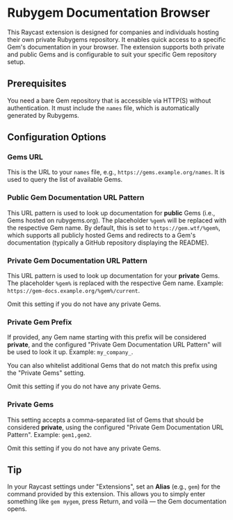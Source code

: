 # Rubygem Documentation Browser

This Raycast extension is designed for companies and individuals hosting their
own private Rubygems repository. It enables quick access to a specific Gem's
documentation in your browser. The extension supports both private and public
Gems and is configurable to suit your specific Gem repository setup.

## Prerequisites

You need a bare Gem repository that is accessible via HTTP(S) without
authentication. It must include the `names` file, which is automatically
generated by Rubygems.

## Configuration Options

### Gems URL

This is the URL to your `names` file, e.g., `https://gems.example.org/names`. It
is used to query the list of available Gems.

### Public Gem Documentation URL Pattern

This URL pattern is used to look up documentation for **public** Gems (i.e.,
Gems hosted on rubygems.org). The placeholder `%gem%` will be replaced with the
respective Gem name. By default, this is set to `https://gem.wtf/%gem%`, which
supports all publicly hosted Gems and redirects to a Gem's documentation
(typically a GitHub repository displaying the README).

### Private Gem Documentation URL Pattern

This URL pattern is used to look up documentation for your **private** Gems. The
placeholder `%gem%` is replaced with the respective Gem name. Example:
`https://gem-docs.example.org/%gem%/current`.

Omit this setting if you do not have any private Gems.

### Private Gem Prefix

If provided, any Gem name starting with this prefix will be considered **private**, and the configured "Private Gem Documentation URL Pattern" will be used to look it up.
Example: `my_company_`.

You can also whitelist additional Gems that do not match this prefix using the
"Private Gems" setting.

Omit this setting if you do not have any private Gems.

### Private Gems

This setting accepts a comma-separated list of Gems that should be considered
**private**, using the configured "Private Gem Documentation URL Pattern".
Example: `gem1,gem2`.

Omit this setting if you do not have any private Gems.

## Tip

In your Raycast settings under "Extensions", set an **Alias** (e.g., `gem`) for
the command provided by this extension. This allows you to simply enter
something like `gem mygem`, press Return, and voilà — the Gem documentation
opens.

